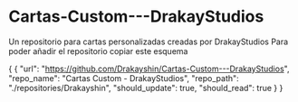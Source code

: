 # Cartas-Custom---DrakayStudios
Un repositorio para cartas personalizadas creadas por DrakayStudios
Para poder añadir el repositorio copiar este esquema

{
      {
         "url": "https://github.com/Drakayshin/Cartas-Custom---DrakayStudios",
         "repo_name": "Cartas Custom - DrakayStudios",
         "repo_path": "./repositories/Drakayshin",
         "should_update": true,
         "should_read": true
      }
}
